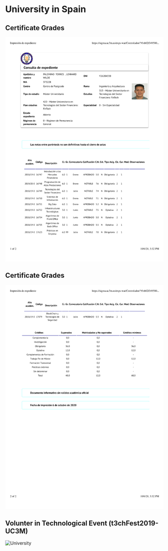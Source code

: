 # University in Spain

## Certificate Grades 
![University](./gradesUC3MOctubre2020_page1.jpg)

## Certificate Grades 
![University](./gradesUC3MOctubre2020_page2.jpg)

## Volunter in Technological Event (t3chFest2019-UC3M)
![University](./t3chFest2019.jpg)

